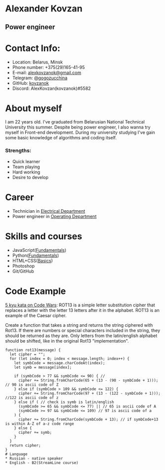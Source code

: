 # Alexander Kovzan
## Power engineer
# Contact Info:
* Location: Belarus, Minsk
* Phone number: +375(29)165-41-95
* E-mail: alexkovzanok@gmail.com
* Telegram: [@gogozucchina](https://t.me/gogozucchina)
* GitHub: [kovzanok](https://github.com/kovzanok)
* Discord: AlexKovzan(kovzanok)#5582
# About myself
I am 22 years old. I've graduated from Belarusian National Technical University this summer. Despite being power engineer, I also wanna try myself in Front-end development. During my university studying I've gain some basic knowledge of algorithms and coding itself.
<!--ADD SMTH ELSE -->
### Strengths:
* Quick learner
* Team playing
* Hard working
* Desire to develop
# Career
* Technician in [Electrical Department](https://eneca.by/)
* Power engineer in [Operating Department](https://web.minskenergo.by/filialy/minskie-elektricheskie-seti/) 
# Skills and courses
* JavaScript([Fundamentals](https://learn.javascript.ru/))
* Python([Fundamentals](https://stepik.org/course/63085/promo))
* HTML+CSS([Basics](https://stepik.org/course/38218/info))
* Photoshop
* Git/GitHub
# Code Example
[5 kyu kata on Code Wars](https://www.codewars.com/kata/530e15517bc88ac656000716):
ROT13 is a simple letter substitution cipher that replaces a letter with the letter 13 letters after it in the alphabet. ROT13 is an example of the Caesar cipher.

Create a function that takes a string and returns the string ciphered with Rot13. If there are numbers or special characters included in the string, they should be returned as they are. Only letters from the latin/english alphabet should be shifted, like in the original Rot13 "implementation".

```
function rot13(message) {
  let cipher = "";
  for (let index = 0; index < message.length; index++) {
    let symbCode = message.charCodeAt(index);
    let symb = message[index];

    if (symbCode > 77 && symbCode <= 90) { // 
      cipher += String.fromCharCode(65 + (13 - (90 - symbCode + 1))); // 90 is ascii code of Z
    } else if (symbCode > 109 && symbCode <= 122) {
      cipher += String.fromCharCode(97 + (13 - (122 - symbCode + 1))); //122 is ascii code of z
    } else if ( // check is symb is latin/english
      (symbCode >= 65 && symbCode <= 77) || // 65 is ascii code of A
      (symbCode >= 97 && symbCode <= 109) // 97 is ascii code of a
    ) {
      cipher += String.fromCharCode(symbCode + 13); // if symbCode+13 is within A-Z of a-z code range
    } else {
      cipher += symb;
    }
  }
  return cipher;
}
# Language
* Russian - native speaker
* English - B2(StreamLine course)

